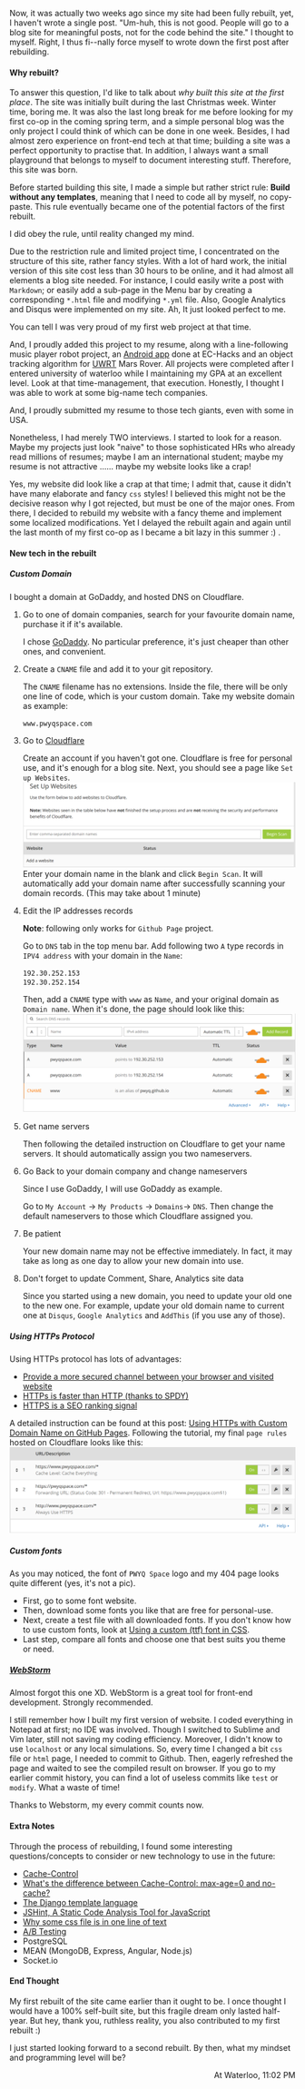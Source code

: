 Now, it was actually two weeks ago since my site had been fully rebuilt, yet, I haven't wrote a single post.
"Um-huh, this is not good. People will go to a blog site for meaningful posts, not for the code behind the site." I thought to myself.
Right, I thus fi--nally force myself to wrote down the first post after rebuilding.

#### Why rebuilt?

To answer this question, I'd like to talk about *why built this site at the first place*. 
The site was initially built during the last Christmas week. Winter time, boring me. 
It was also the last long break for me before looking for my first co-op in the coming spring term, and a simple personal blog was the only project I could think of which can be done in one week.
Besides, I had almost zero experience on front-end tech at that time; building a site was a perfect opportunity to practise that. 
In addition, I always want a small playground that belongs to myself to document interesting stuff. 
Therefore, this site was born.

Before started building this site, I made a simple but rather strict rule: **Build without any templates**, meaning that I need to code all by myself, no copy-paste.
This rule eventually became one of the potential factors of the first rebuilt.

I did obey the rule, until reality changed my mind.

Due to the restriction rule and limited project time, I concentrated on the structure of this site, rather fancy styles.
With a lot of hard work, the initial version of this site cost less than 30 hours to be online, and it had almost all elements a blog site needed.
For instance, I could easily write a post with `Markdown`; or easily add a sub-page in the Menu bar by creating a corresponding `*.html` file and modifying `*.yml` file.
Also, Google Analytics and Disqus were implemented on my site. Ah, It just looked perfect to me. 

You can tell I was very proud of my first web project at that time.

And, I proudly added this project to my resume, along with a line-following music player robot project, an [Android app][2] done at EC-Hacks and an object tracking algorithm for [UWRT][1] Mars Rover.
All projects were completed after I entered university of waterloo while I maintaining my GPA at an excellent level.
Look at that time-management, that execution.
Honestly, I thought I was able to work at some big-name tech companies.

And, I proudly submitted my resume to those tech giants, even with some in USA.

Nonetheless, I had merely TWO interviews. 
I started to look for a reason.
Maybe my projects just look "naive" to those sophisticated HRs who already read millions of resumes;
maybe I am an international student;
maybe my resume is not attractive
......
maybe my website looks like a crap!

Yes, my website did look like a crap at that time; I admit that, cause it didn't have many elaborate and fancy `css` styles!
I believed this might not be the decisive reason why I got rejected, but must be one of the major ones.
From there, I decided to rebuild my website with a fancy theme and implement some localized modifications.
Yet I delayed the rebuilt again and again until the last month of my first co-op as I became a bit lazy in this summer :) .

#### New tech in the rebuilt

##### Custom Domain

I bought a domain at GoDaddy, and hosted DNS on Cloudflare.


1. Go to one of domain companies, search for your favourite domain name, purchase it if it's available.

    I chose [GoDaddy][3]. No particular preference, it's just cheaper than other ones, and convenient.

2. Create a `CNAME` file and add it to your git repository.

    The `CNAME` filename has no extensions. 
    Inside the file, there will be only one line of code, which is your custom domain. Take my website domain as example:
    
    ```
    www.pwyqspace.com
    ```

3. Go to [Cloudflare][4]

    Create an account if you haven't got one.
    Cloudflare is free for personal use, and it's enough for a blog site.
    Next, you should see a page like `Set up Websites`.
    ![alt text][5]
    Enter your domain name in the blank and click `Begin Scan`.
    It will automatically add your domain name after successfully scanning your domain records.
    (This may take about 1 minute)
    
4. Edit the IP addresses records

    **Note**: following only works for `Github Page` project. 
    
    Go to `DNS` tab in the top menu bar.
    Add following two `A` type records in `IPV4 address` with your domain in the `Name`:
    ```
    192.30.252.153
    192.30.252.154
    ```
    Then, add a `CNAME` type with `www` as `Name`, and your original domain as `Domain name`.
    When it's done, the page should look like this:
    ![alt text][6]
    
5. Get name servers

    Then following the detailed instruction on Cloudflare to get your name servers.
    It should automatically assign you two nameservers.
    
6. Go Back to your domain company and change nameservers

    Since I use GoDaddy, I will use GoDaddy as example.
    
    Go to `My Account` -> `My Products` -> `Domains`-> `DNS`.
    Then change the default nameservers to those which Cloudflare assigned you.

7. Be patient

    Your new domain name may not be effective immediately.
    In fact, it may take as long as one day to allow your new domain into use.

8. Don't forget to update Comment, Share, Analytics site data

    Since you started using a new domain, you need to update your old one to the new one.
    For example, update your old domain name to current one at `Disqus`, `Google Analytics` and `AddThis` (if you use any of those).

##### Using HTTPs Protocol

Using HTTPs protocol has lots of advantages:

- [Provide a more secured channel between your browser and visited website][8]
- [HTTPs is faster than HTTP (thanks to SPDY)][9]
- [HTTPS is a SEO ranking signal][10]

A detailed instruction can be found at this post: [Using HTTPs with Custom Domain Name on GitHub Pages][11].
Following the tutorial, my final `page rules` hosted on Cloudflare looks like this:
![alt text][7]

##### Custom fonts

As you may noticed, the font of `PWYQ Space` logo and my 404 page looks quite different (yes, it's not a pic).

- First, go to some font website.
- Then, download some fonts you like that are free for personal-use.
- Next, create a test file with all downloaded fonts. If you don't know how to use custom fonts, look at [Using a custom (ttf) font in CSS][12].
- Last step, compare all fonts and choose one that best suits you theme or need.

##### [WebStorm][14]

Almost forgot this one XD.
WebStorm is a great tool for front-end development. Strongly recommended.

I still remember how I built my first version of website.
I coded everything in Notepad at first; no IDE was involved.
Though I switched to Sublime and Vim later, still not saving my coding efficiency.
Moreover, I didn't know to use `localhost` or any local simulations.
So, every time I changed a bit `css` file or `html` page, I needed to commit to Github.
Then, eagerly refreshed the page and waited to see the compiled result on browser.
If you go to my earlier commit history, you can find a lot of useless commits like `test` or `modify`.
What a waste of time!

Thanks to Webstorm, my every commit counts now.

#### Extra Notes

Through the process of rebuilding, I found some interesting questions/concepts to consider or new technology to use in the future:

- [Cache-Control][15]
- [What's the difference between Cache-Control: max-age=0 and no-cache?][16]
- [The Django template language][17]
- [JSHint, A Static Code Analysis Tool for JavaScript][18]
- [Why some css file is in one line of text][19]
- [A/B Testing][20]
- PostgreSQL
- MEAN (MongoDB, Express, Angular, Node.js)
- Socket.io


#### End Thought

My first rebuilt of the site came earlier than it ought to be.
I once thought I would have a 100% self-built site, but this fragile dream only lasted half-year.
But hey, thank you, ruthless reality, you also contributed to my first rebuilt :)

I just started looking forward to a second rebuilt.
By then, what my mindset and programming level will be?

<div style="text-align: right"> At Waterloo, 11:02 PM </div>


[1]: http://uwrobotics.uwaterloo.ca/
[2]: https://devpost.com/software/journe-0mo4wg
[3]: https://ca.godaddy.com/
[4]: https://www.cloudflare.com/

[5]: /assets/images/posts/Blog-First-Rebuilt/add_website.png "Cloudflare - scan website record"
[6]: /assets/images/posts/Blog-First-Rebuilt/add_DNS_records.png "Cloudflare - add DNS record"
[7]: /assets/images/posts/Blog-First-Rebuilt/page-rules.png "Cloudflare - add page rules"

[8]: http://mashable.com/2011/05/31/https-web-security/#bm91Jt9Fe5qm
[9]: https://samrueby.com/2015/01/26/why-is-https-faster-than-http/
[10]: https://webmasters.googleblog.com/2014/08/https-as-ranking-signal.html
[11]: https://www.jonathan-petitcolas.com/2017/01/13/using-https-with-custom-domain-name-on-github-pages.html
[12]: https://stackoverflow.com/questions/7512468/using-a-custom-ttf-font-in-css

[13]: http://jshint.com/about/
[14]: https://www.jetbrains.com/webstorm/

[15]: https://developer.mozilla.org/en-US/docs/Web/HTTP/Headers/Cache-Control
[16]: https://stackoverflow.com/questions/1046966/whats-the-difference-between-cache-control-max-age-0-and-no-cache
[17]: https://docs.djangoproject.com/en/1.11/
[18]: http://jshint.com/about/
[19]: https://github.com/eddiemachado-zz/bones/issues/265
[20]: https://www.optimizely.com/ab-testing/